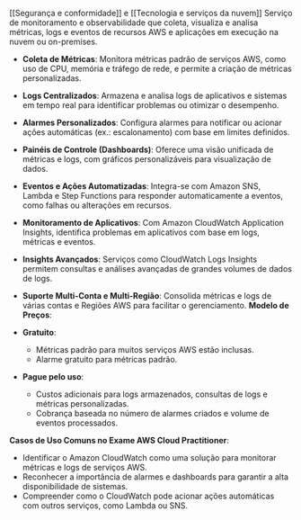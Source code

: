 [[Segurança e conformidade]] e [[Tecnologia e serviços da nuvem]]
Serviço de monitoramento e observabilidade que coleta, visualiza e analisa métricas, logs e eventos de recursos AWS e aplicações em execução na nuvem ou on-premises.
- **Coleta de Métricas**: Monitora métricas padrão de serviços AWS, como uso de CPU, memória e tráfego de rede, e permite a criação de métricas personalizadas.
- **Logs Centralizados**: Armazena e analisa logs de aplicativos e sistemas em tempo real para identificar problemas ou otimizar o desempenho.
- **Alarmes Personalizados**: Configura alarmes para notificar ou acionar ações automáticas (ex.: escalonamento) com base em limites definidos.
- **Painéis de Controle (Dashboards)**: Oferece uma visão unificada de métricas e logs, com gráficos personalizáveis para visualização de dados.
- **Eventos e Ações Automatizadas**: Integra-se com Amazon SNS, Lambda e Step Functions para responder automaticamente a eventos, como falhas ou alterações em recursos.
- **Monitoramento de Aplicativos**: Com Amazon CloudWatch Application Insights, identifica problemas em aplicativos com base em logs, métricas e eventos.
- **Insights Avançados**: Serviços como CloudWatch Logs Insights permitem consultas e análises avançadas de grandes volumes de dados de logs.
- **Suporte Multi-Conta e Multi-Região**: Consolida métricas e logs de várias contas e Regiões AWS para facilitar o gerenciamento.
**Modelo de Preços**:

- **Gratuito**:
    - Métricas padrão para muitos serviços AWS estão inclusas.
    - Alarme gratuito para métricas padrão.
- **Pague pelo uso**:
    - Custos adicionais para logs armazenados, consultas de logs e métricas personalizadas.
    - Cobrança baseada no número de alarmes criados e volume de eventos processados.

**Casos de Uso Comuns no Exame AWS Cloud Practitioner**:

- Identificar o Amazon CloudWatch como uma solução para monitorar métricas e logs de serviços AWS.
- Reconhecer a importância de alarmes e dashboards para garantir a alta disponibilidade de sistemas.
- Compreender como o CloudWatch pode acionar ações automáticas com outros serviços, como Lambda ou SNS.